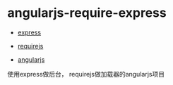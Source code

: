 # angularjs-require-express

* [express](http://expressjs.jser.us/4x_zh-cn/api.html)

* [requirejs](http://www.requirejs.org/)

* [angularjs](http://docs.angularjs.cn/api)


使用express做后台， requirejs做加载器的angularjs项目
